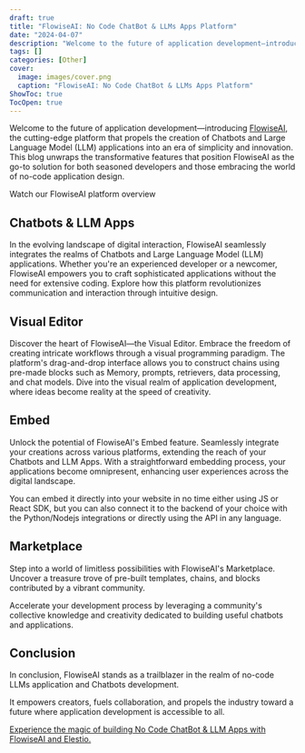 ```yaml
---
draft: true
title: "FlowiseAI: No Code ChatBot & LLMs Apps Platform"
date: "2024-04-07"
description: "Welcome to the future of application development—introducing FlowiseAI, the cutting-edge platform that propels the creation of Chatbots and Large Language Model (LLM) applications into an era of simplicity and innovation. This blog unwraps the transformative features that position FlowiseAI as the go-to solution for both seasoned developers and those"
tags: []
categories: [Other]
cover:
  image: images/cover.png
  caption: "FlowiseAI: No Code ChatBot & LLMs Apps Platform"
ShowToc: true
TocOpen: true
---
```



Welcome to the future of application development—introducing [FlowiseAI](https://elest.io/open-source/flowiseai?ref=blog.elest.io), the cutting\-edge platform that propels the creation of Chatbots and Large Language Model (LLM) applications into an era of simplicity and innovation. This blog unwraps the transformative features that position FlowiseAI as the go\-to solution for both seasoned developers and those embracing the world of no\-code application design.



Watch our FlowiseAI platform overview



## **Chatbots \& LLM Apps**

In the evolving landscape of digital interaction, FlowiseAI seamlessly integrates the realms of Chatbots and Large Language Model (LLM) applications. Whether you're an experienced developer or a newcomer, FlowiseAI empowers you to craft sophisticated applications without the need for extensive coding. Explore how this platform revolutionizes communication and interaction through intuitive design.

## **Visual Editor**

Discover the heart of FlowiseAI—the Visual Editor. Embrace the freedom of creating intricate workflows through a visual programming paradigm. The platform's drag\-and\-drop interface allows you to construct chains using pre\-made blocks such as Memory, prompts, retrievers, data processing, and chat models. Dive into the visual realm of application development, where ideas become reality at the speed of creativity.

## **Embed**

Unlock the potential of FlowiseAI's Embed feature. Seamlessly integrate your creations across various platforms, extending the reach of your Chatbots and LLM Apps. With a straightforward embedding process, your applications become omnipresent, enhancing user experiences across the digital landscape.

You can embed it directly into your website in no time either using JS or React SDK, but you can also connect it to the backend of your choice with the Python/Nodejs integrations or directly using the API in any language.

## **Marketplace**

Step into a world of limitless possibilities with FlowiseAI's Marketplace. Uncover a treasure trove of pre\-built templates, chains, and blocks contributed by a vibrant community. 

Accelerate your development process by leveraging a community's collective knowledge and creativity dedicated to building useful chatbots and applications.

## **Conclusion**

In conclusion, FlowiseAI stands as a trailblazer in the realm of no\-code LLMs application and Chatbots development. 

It empowers creators, fuels collaboration, and propels the industry toward a future where application development is accessible to all. 

[Experience the magic of building No Code ChatBot \& LLM Apps with FlowiseAI and Elestio.](https://elest.io/open-source/flowiseai?ref=blog.elest.io)



